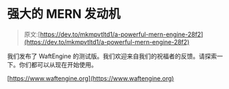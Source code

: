 # 强大的 MERN 发动机

> 原文:[https://dev.to/mkmpvtltd1/a-powerful-mern-engine-28f2](https://dev.to/mkmpvtltd1/a-powerful-mern-engine-28f2)

我们发布了 WaftEngine 的测试版。我们欢迎来自我们的祝福者的反馈。请探索一下。你们都可以从现在开始使用。

[https://www.waftengine.org](https://www.waftengine.org)